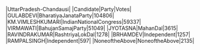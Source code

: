  
|UttarPradesh-Chandausi|
|Candidate|Party|Votes|
|GULABDEVI|BharatiyaJanataParty|104806|
|KM.VIMLESHKUMARI|IndianNationalCongress|59337|
|VIRMAWATI|BahujanSamajParty|51049|
|JYOTASNA|MahanDal|3615|
|RAVINDRAKUMAR|RashtriyaLokDal|1278|
|BRHAMDEV|Independent|1257|
|RAMPALSINGH|Independent|597|
|NoneoftheAbove|NoneoftheAbove|2135|
